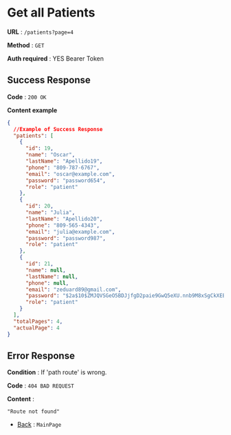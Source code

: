 # Get all Patients

**URL** : `/patients?page=4`

**Method** : `GET`

**Auth required** : YES Bearer Token

## Success Response

**Code** : `200 OK`

**Content example**

```json
{
  //Example of Success Response
  "patients": [
    {
      "id": 19,
      "name": "Oscar",
      "lastName": "Apellido19",
      "phone": "809-787-6767",
      "email": "oscar@example.com",
      "password": "password654",
      "role": "patient"
    },
    {
      "id": 20,
      "name": "Julia",
      "lastName": "Apellido20",
      "phone": "809-565-4343",
      "email": "julia@example.com",
      "password": "password987",
      "role": "patient"
    },
    {
      "id": 21,
      "name": null,
      "lastName": null,
      "phone": null,
      "email": "zeduard89@gmail.com",
      "password": "$2a$10$ZMJQVSGeO5BDJjfgD2paie9GwQ5eXU.nnb9M8xSgCkXEBWnIt7K5O",
      "role": "patient"
    }
  ],
  "totalPages": 4,
  "actualPage": 4
}
```

## Error Response

**Condition** : If 'path route' is wrong.

**Code** : `404 BAD REQUEST`

**Content** :

```String
"Route not found"
```

- [Back](../../README.md) : `MainPage`

